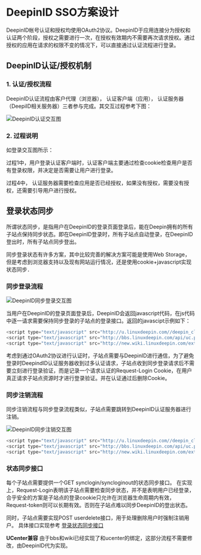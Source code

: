 # DeepinID  SSO方案设计

DeepinID帐号认证和授权均使用OAuth2协议。DeepinID于应用连接分为授权和认证两个阶段，授权之需要进行一次，在授权有效期内不需要再次请求授权。通过授权的应用在请求的权限不变的情况下，可以直接通过认证流程进行登录。


## DeepinID认证/授权机制

### 1. 认证/授权流程
DeepinID认证流程由客户代理（浏览器）， 认证客户端（应用）， 认证服务器（DeepiID相关服务器）三者参与完成。其交互过程参考下图：

![DeepinID认证交互图](design/deepinid-auth.svg)

### 2. 过程说明

如登录交互图所示：

过程1中，用户登录认证客户端时，认证客户端主要通过检查cookie检查用户是否有登录权限，并决定是否需要让用户进行登录。

过程4中， 认证服务器需要检查应用是否已经授权，如果没有授权，需要没有授权，还需要引导用户进行授权。

## 登录状态同步

所谓状态同步，是指用户在DeepinID的登录页面登录后，能在Deepin拥有的所有子站点保持同步状态。即在DeepinID登录时，所有子站点自动登录，在DeepinID登出时，所有子站点同步登出。

同步登录状态有许多方案，其中比较完善的解决方案可能是使用Web Storage，但是考虑到浏览器支持以及现有网站运行情况，还是使用cookie+javascript实现状态同步．

### 同步登录流程

![DeepinID同步登录交互图](design/deepinid-synclogin.svg)

当用户在DeepinID的登录页面登录后，DeepinID会返回javascript代码，在js代码中逐一请求需要保持同步登录的子站点的登录接口。返回的javascipt示例如下：
```javascript
<script type="text/javascript" src="http://u.linuxdeepin.com//deepin_client/api/uc.php?time=1426230345&code=3951M6SFqNmvwYZdbugUZ3LNUs2FRDUhbeYLrF6LzSI%2BFHMRc6bn8dGfuH22RoMYKQ%2Ffp4YC39WBbbrePn3vq81MkAOi6Aj%2B%2BliWr%2FVaKUyvsBTzv00hzH3UL1oLbnhsWVLUX92VnjtfOxU%2FH0%2FHA5KpBs03CDCjIQQ6%2FNEwuw" reload="1"></script>
<script type="text/javascript" src="http://bbs.linuxdeepin.com/api/uc.php?time=1426230345&code=85f6cZY%2FwHK%2Fh8flb7n4vWvpObHtCtPEQeDFrz1wwDSw4ST1cC7RJwOkE9q4h2DsglO1csqHeM%2B%2FYY5DDRZAoAhdQNVb8z5MQ1mUVa%2Bu6HxfkPQ%2BSrsf75S%2FW9eRznXb%2BC9FbW%2BauATK6PvHXCzzEnPCEHlw%2FjdEshdMLvS%2Bhw" reload="1"></script>
<script type="text/javascript" src="http://new.wiki.linuxdeepin.com/extensions/Auth_UC/api/uc.php?time=1426230345&code=07b0v05zhaC3JN4oFzoRqFx%2BNCQ9GPr9cOE4Db69lGcspHFgrQRe2ERjRRaCaW4ZG8d0AVanku4W%2F2tmtm1EPT5r1oFU3fCiXexyW9nMYEdHymnYI8KIu%2FCH23fFyQit8Ftu2%2FWyocXvavQOtgY%2BqhAEzMv5Su%2BoTHSQis5S7w" reload="1"></script>
```

考虑到通过OAuth2协议进行认证时，子站点需要与DeepinID进行通信，为了避免登录时DeepindID认证服务器收到过多认证请求，子站点收到同步登录请求后不需要立刻进行登录验证，而是记录一个请求认证的Request-Login Cookie，在用户真正请求子站点资源时才进行登录验证。并在认证通过后删除Cookie。

### 同步注销流程

同步注销流程与同步登录流程类似，子站点需要跳转到DeepinID认证服务器进行注销。

![DeepinID同步注销交互图](design/deepinid-synclogout.svg)

```javascript
<script type="text/javascript" src="http://u.linuxdeepin.com//deepin_client/api/uc.php?time=1426231350&code=0cf8gbfNZUQsUEuOH5tpZbhtqk3REgUutVFnoUUF9WXnij5QrmE1DeRszR84ljaxELh%2BB6tG%2Fs6bCGHw8Q" reload="1"></script>
<script type="text/javascript" src="http://bbs.linuxdeepin.com/api/uc.php?time=1426231350&code=15a0dK82DSUhaBKFVctc0p3bljyNgSuM6fAXlCjTQjUcUUhkJczgN26Hvxe6We1BriNdwpjGfVYdDzNMKg" reload="1"></script>
<script type="text/javascript" src="http://new.wiki.linuxdeepin.com/extensions/Auth_UC/api/uc.php?time=1426231350&code=ec7bkx6YE2ey19TT53Gkmn%2F7UM1wFoydS4Vc5JHHWnDDL4wjZiZIIYP163IuociwiN9BTd8%2FhwE72r66jw" reload="1"></script>
```

### 状态同步接口

每个子站点需要提供一个GET synclogin/syncloginout的状态同步接口。
在实现上，Request-Login表明该子站点需要检查同步状态，并不是表明用户已经登录，合乎安全的方案是子站点的登录cookie只允许在浏览器生命周期内有效， Request-token则可以长期有效。否则在子站点难以同步DeepinID的登出状态。

同时，子站点需要实现POST userdelete接口，用于处理删除用户时强制注销用户。
具体接口实现参考 [登录状态同步接口](sync-state.md)


**UCenter兼容**
由于bbs和wiki已经实现了和ucenter的绑定，这部分流程不需要修改，由DeepinID代为实现。

